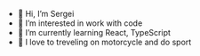 - 👋 Hi, I’m Sergei
- 👀 I’m interested in work with code
- 🌱 I’m currently learning React, TypeScript
- 💞️ I love to treveling on motorcycle and do sport

<!---
Driv3r034/Driv3r034 is a ✨ special ✨ repository because its `README.md` (this file) appears on your GitHub profile.
You can click the Preview link to take a look at your changes.
--->
